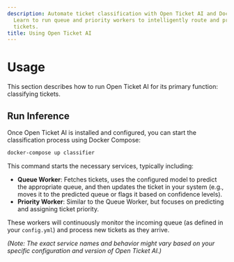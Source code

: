```yaml
---
description: Automate ticket classification with Open Ticket AI and Docker Compose.
  Learn to run queue and priority workers to intelligently route and prioritize support
  tickets.
title: Using Open Ticket AI
---
```

# Usage

This section describes how to run Open Ticket AI for its primary function: classifying tickets.

## Run Inference

Once Open Ticket AI is installed and configured, you can start the classification process using Docker Compose:

```bash
docker-compose up classifier
```

This command starts the necessary services, typically including:

*   **Queue Worker**: Fetches tickets, uses the configured model to predict the appropriate queue, and then updates the ticket in your system (e.g., moves it to the predicted queue or flags it based on confidence levels).
*   **Priority Worker**: Similar to the Queue Worker, but focuses on predicting and assigning ticket priority.

These workers will continuously monitor the incoming queue (as defined in your `config.yml`) and process new tickets as they arrive.

*(Note: The exact service names and behavior might vary based on your specific configuration and version of Open Ticket AI.)*
